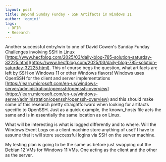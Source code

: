 ```yaml
---
layout: post
title: Beyond Sunday Funday - SSH Artifacts in Windows 11 
author: 'ogmini'
tags:
 - DFIR
 - Research
---
```


Another successful entry/win to one of David Cowen's Sunday Funday Challenges involving SSH in Linux [https://www.hecfblog.com/2025/03/daily-blog-785-solution-saturday-32225.html](https://www.hecfblog.com/2025/03/daily-blog-785-solution-saturday-32225.html). This of course begs the question, what artifacts are left by SSH on Windows 11 or other Windows flavors! Windows uses OpenSSH for the client and server implementations [https://learn.microsoft.com/en-us/windows-server/administration/openssh/openssh-overview](https://learn.microsoft.com/en-us/windows-server/administration/openssh/openssh-overview) and this should make some of this research pretty straightforward when looking for artifacts specific to OpenSSH. Just as a quick example, the known_hosts file acts the same and is in essentially the same location as on Linux.

What will be interesting is what is logged differently and to where. Will the Windows Event Logs on a client machine store anything of use? I have to assume that it will store successful logins via SSH on the server machine.

My testing plan is going to be the same as before just swapping out the Debian 12 VMs for Windows 11 VMs. One acting as the client and the other as the server.
